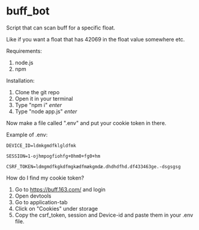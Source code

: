 # buff_bot
Script that can scan buff for a specific float.

Like if you want a float that has 42069 in the float value somewhere etc.

Requirements:

1. node.js
2. npm

Installation:

1. Clone the git repo
2. Open it in your terminal
3. Type "npm i" *enter*
4. Type "node app.js" *enter*

Now make a file called ".env" and put your cookie token in there.

Example of .env:

`DEVICE_ID=ldmkgmdfklgldfmk`

`SESSION=1-ojhmpogfiohfg+0hm0+fg0+hm`

`CSRF_TOKEN=ldmgmdfkgkdfmgkædfmækgmdæ.dhdhdfhd.df433463ge.-dsgsgsg`

How do I find my cookie token?

1. Go to https://buff.163.com/ and login
2. Open devtools
3. Go to application-tab
5. Click on "Cookies" under storage
6. Copy the csrf_token, session and Device-id and paste them in your .env file.

